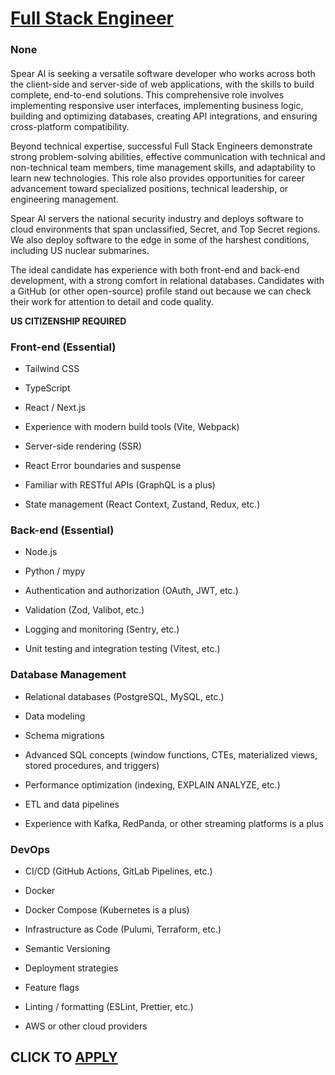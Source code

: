 # [Full Stack Engineer](https://www.remotewlb.com/apply/full-stack-engineer-141413)  
### None  
####  

Spear AI is seeking a versatile software developer who works across both the client-side and server-side of web applications, with the skills to build complete, end-to-end solutions. This comprehensive role involves implementing responsive user interfaces, implementing business logic, building and optimizing databases, creating API integrations, and ensuring cross-platform compatibility.

Beyond technical expertise, successful Full Stack Engineers demonstrate strong problem-solving abilities, effective communication with technical and non-technical team members, time management skills, and adaptability to learn new technologies. This role also provides opportunities for career advancement toward specialized positions, technical leadership, or engineering management.

Spear AI servers the national security industry and deploys software to cloud environments that span unclassified, Secret, and Top Secret regions. We also deploy software to the edge in some of the harshest conditions, including US nuclear submarines.

The ideal candidate has experience with both front-end and back-end development, with a strong comfort in relational databases. Candidates with a GitHub (or other open-source) profile stand out because we can check their work for attention to detail and code quality.

 **US CITIZENSHIP REQUIRED**

### Front-end (Essential)

  * Tailwind CSS

  * TypeScript

  * React / Next.js

  * Experience with modern build tools (Vite, Webpack)

  * Server-side rendering (SSR)

  * React Error boundaries and suspense

  * Familiar with RESTful APIs (GraphQL is a plus)

  * State management (React Context, Zustand, Redux, etc.)

### Back-end (Essential)

  * Node.js

  * Python / mypy

  * Authentication and authorization (OAuth, JWT, etc.)

  * Validation (Zod, Valibot, etc.)

  * Logging and monitoring (Sentry, etc.)

  * Unit testing and integration testing (Vitest, etc.)

### Database Management

  * Relational databases (PostgreSQL, MySQL, etc.)

  * Data modeling

  * Schema migrations

  * Advanced SQL concepts (window functions, CTEs, materialized views, stored procedures, and triggers)

  * Performance optimization (indexing, EXPLAIN ANALYZE, etc.)

  * ETL and data pipelines

  * Experience with Kafka, RedPanda, or other streaming platforms is a plus

### DevOps

  * CI/CD (GitHub Actions, GitLab Pipelines, etc.)

  * Docker

  * Docker Compose (Kubernetes is a plus)

  * Infrastructure as Code (Pulumi, Terraform, etc.)

  * Semantic Versioning

  * Deployment strategies

  * Feature flags

  * Linting / formatting (ESLint, Prettier, etc.)

  * AWS or other cloud providers

  
## CLICK TO [APPLY](https://www.remotewlb.com/apply/full-stack-engineer-141413)

